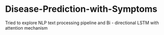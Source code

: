 # Disease-Prediction-with-Symptoms
Tried to explore NLP text processing pipeline and Bi - directional LSTM with attention mechanism

